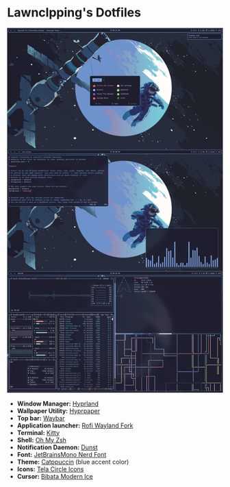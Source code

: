 # Lawnclpping's Dotfiles
![alt text](https://github.com/lawnclppings/dotfiles/blob/b7a83ac64068db60c6de959fd86ae5d4e5aaf7a3/assets/desktop.png)

- **Window Manager:** [Hyprland](https://github.com/hyprwm/Hyprland)
- **Wallpaper Utility:** [Hyprpaper](https://github.com/hyprwm/hyprpaper)
- **Top bar:** [Waybar](https://github.com/Alexays/Waybar)
- **Application launcher:** [Rofi Wayland Fork](https://github.com/lbonn/rofi)
- **Terminal:** [Kitty](https://github.com/kovidgoyal/kitty)
- **Shell:** [Oh My Zsh](https://github.com/ohmyzsh/ohmyzsh)
- **Notification Daemon:** [Dunst](https://github.com/dunst-project/dunst)
- **Font:** [JetBrainsMono Nerd Font](https://github.com/JetBrains/JetBrainsMono)
- **Theme:** [Catppuccin](https://github.com/catppuccin/catppuccin) (blue accent color)
- **Icons:** [Tela Circle Icons](https://github.com/vinceliuice/Tela-circle-icon-theme)
- **Cursor:** [Bibata Modern Ice](https://github.com/ful1e5/Bibata_Cursor)
